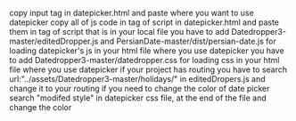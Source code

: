copy  input tag  in datepicker.html and paste where you want to use datepicker 
copy all of js code in tag of script in datepicker.html  and paste them in  tag of script that is in your local file 
you have to add Datedropper3-master/editedDropper.js and PersianDate-master/dist/persian-date.js for loading datepicker's js in your html file where you use datepicker
you have to add Datedropper3-master/datedropper.css for loading css  in your html file where you use datepicker
if your project has routing you have to search url:"../assets/Datedropper3-master/holidays/" in editedDropers.js and change it to your routing 
if you need to change the color of date picker search "modifed style" in datepicker css file, at the end of the file and change the color 
